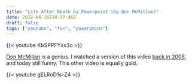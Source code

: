 ```yaml
---
title: "Life After Death by Powerpoint (by Don McMillan)"
date: 2022-08-16T19:57:46Z
draft: false
tags: ["youtube", "fun", "powerpoint"]
---
```


{{< youtube KbSPPFYxx3o >}}

[Don McMillan][1] is a genius. I watched a version of this video [back in 2008][2], and today
still funny. This other video is equally gold.

{{< youtube gELRoD1s-Z4 >}}

[1]: https://www.youtube.com/user/donmcmillancomedy
[2]: https://www.youtube.com/watch?v=lpvgfmEU2Ck
